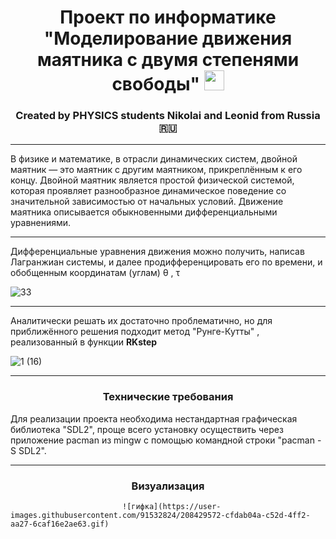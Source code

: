 <h1 align="center">Проект по информатике "Моделирование движения маятника с двумя степенями свободы"
<img src="https://github.com/blackcater/blackcater/raw/main/images/Hi.gif" height="32"/></h1>
<h3 align="center">Created by PHYSICS students Nikolai and Leonid from Russia 🇷🇺</h3>

____

В физике и математике, в отрасли динамических систем, двойной маятник — это маятник с другим маятником, прикреплённым к его концу. Двойной маятник является простой физической системой, которая проявляет разнообразное динамическое поведение со значительной зависимостью от начальных условий. Движение маятника описывается обыкновенными дифференциальными уравнениями.

____

Дифференциальные уравнения движения можно получить, написав Лагранжиан системы, и далее продифференцировать его по времени, и обобщенным координатам (углам) &theta; , &tau;

![33](https://user-images.githubusercontent.com/91532990/208384956-3279e305-a206-48e5-b0c3-42d3db1b551f.jpg)


____

Аналитически решать их достаточно проблематично, но для приближённого решения подходит метод "Рунге-Кутты" , реализованный в функции **RKstep**

![1 (16)](https://user-images.githubusercontent.com/91532990/208382252-856285fa-0bb2-4325-a718-65f0e776e2ee.jpg)

____


<h3 align="center">Технические требования</h3>

Для реализации проекта необходима нестандартная графическая библиотека "SDL2", проще всего установку осуществить через приложение pacman из mingw с помощью командной строки "pacman -S SDL2".


____


<h3 align="center">Визуализация</h3>

                             ![гифка](https://user-images.githubusercontent.com/91532824/208429572-cfdab04a-c52d-4ff2-aa27-6caf16e2ae63.gif)
